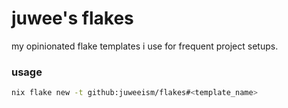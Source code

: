 # juwee's flakes

my opinionated flake templates i use for frequent project setups.

### usage

```bash
nix flake new -t github:juweeism/flakes#<template_name>
```
